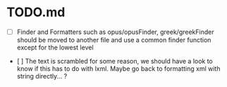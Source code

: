 TODO.md
=====================================

- [ ] Finder and Formatters such as opus/opusFinder, greek/greekFinder should be moved to another file and use a common finder function except for the lowest level 
- [ ] The text is scrambled for some reason, we should have a look to know if this has to do with lxml. Maybe go back to formatting xml with string directly... ?